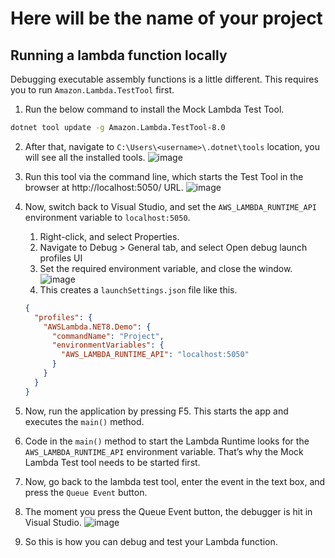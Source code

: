 # Here will be the name of your project

## Running a lambda function locally

Debugging executable assembly functions is a little different. This requires you to run `Amazon.Lambda.TestTool` first.

1. Run the below command to install the Mock Lambda Test Tool.
```bash
dotnet tool update -g Amazon.Lambda.TestTool-8.0
```

2. After that, navigate to `C:\Users\<username>\.dotnet\tools` location, you will see all the installed tools.
![image](https://github.com/ArdenHide/AWS-Lambda-Function/assets/66203238/16658e94-2891-4fa8-9314-a1bf36c35c88)


3. Run this tool via the command line, which starts the Test Tool in the browser at http://localhost:5050/ URL.
![image](https://github.com/ArdenHide/AWS-Lambda-Function/assets/66203238/d9b5446a-39f9-484b-87bc-01674390da73)

4. Now, switch back to Visual Studio, and set the `AWS_LAMBDA_RUNTIME_API` environment variable to `localhost:5050`.
    1. Right-click, and select Properties.
    2. Navigate to Debug > General tab, and select Open debug launch profiles UI
    3. Set the required environment variable, and close the window.
    ![image](https://github.com/ArdenHide/AWS-Lambda-Function/assets/66203238/0cd2d046-cb70-426c-bb96-fd978b67802a)
    4. This creates a `launchSettings.json` file like this.
    ```json
    {
      "profiles": {
        "AWSLambda.NET8.Demo": {
          "commandName": "Project",
          "environmentVariables": {
            "AWS_LAMBDA_RUNTIME_API": "localhost:5050"
          }
        }
      }
    }
    ```

5. Now, run the application by pressing F5. This starts the app and executes the `main()` method.

6. Code in the `main()` method to start the Lambda Runtime looks for the `AWS_LAMBDA_RUNTIME_API` environment variable. That’s why the Mock Lambda Test tool needs to be started first.

7. Now, go back to the lambda test tool, enter the event in the text box, and press the `Queue Event` button.

8. The moment you press the Queue Event button, the debugger is hit in Visual Studio.
![image](https://github.com/ArdenHide/AWS-Lambda-Function/assets/66203238/5d98ff4e-1871-44cb-8f95-8e5a9a98b2b2)

9. So this is how you can debug and test your Lambda function.

